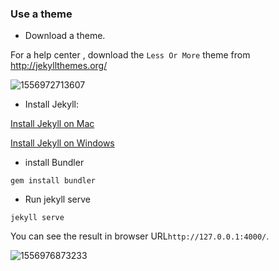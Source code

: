 <h3 id="4.1">Use a theme</h3>

- Download a theme.

For a help center , download the `Less Or More` theme from http://jekyllthemes.org/

![1556972713607](https://github.com/anotherrachel/HelpCenter/tree/master/technical_writing/help_center_example/photos/1556972713607.png)



- Install Jekyll:

[Install Jekyll on Mac](https://idratherbewriting.com/documentation-theme-jekyll/mydoc_install_jekyll_on_mac.html)

[Install Jekyll on Windows](https://idratherbewriting.com/documentation-theme-jekyll/mydoc_install_jekyll_on_windows.html)



- install Bundler

```
gem install bundler
```



- Run jekyll serve 

```
jekyll serve
```

You can see the result in browser URL`http://127.0.0.1:4000/`.

![1556976873233](https://github.com/anotherrachel/HelpCenter/tree/master/technical_writing/help_center_example/photos/1556977861439.png)

